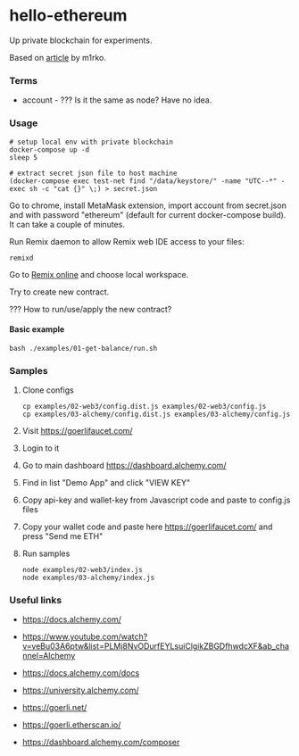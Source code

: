 # hello-ethereum

Up private blockchain for experiments.

Based on [article](https://habr.com/ru/post/341466/) by m1rko.

### Terms

* account - ??? Is it the same as node? Have no idea.

### Usage

```shell
# setup local env with private blockchain
docker-compose up -d
sleep 5

# extract secret json file to host machine
(docker-compose exec test-net find "/data/keystore/" -name "UTC--*" -exec sh -c "cat {}" \;) > secret.json
```

Go to chrome, install MetaMask extension, 
import account from secret.json and with password "ethereum" (default for current docker-compose build).
It can take a couple of minutes.

Run Remix daemon to allow Remix web IDE access to your files:

```shell
remixd
```

Go to [Remix online](https://remix.ethereum.org/) and choose local workspace.

Try to create new contract.

??? How to run/use/apply the new contract?

#### Basic example

```shell
bash ./examples/01-get-balance/run.sh
```

### Samples

1. Clone configs

   ```shell
   cp examples/02-web3/config.dist.js examples/02-web3/config.js
   cp examples/03-alchemy/config.dist.js examples/03-alchemy/config.js
   ```

2. Visit https://goerlifaucet.com/
3. Login to it
4. Go to main dashboard https://dashboard.alchemy.com/
5. Find in list "Demo App" and click "VIEW KEY"
6. Copy api-key and wallet-key from Javascript code and paste to config.js files
7. Copy your wallet code and paste here https://goerlifaucet.com/ and press "Send me ETH"
8. Run samples

   ```shell
   node examples/02-web3/index.js
   node examples/03-alchemy/index.js
   ```

### Useful links

* https://docs.alchemy.com/
* https://www.youtube.com/watch?v=veBu03A6ptw&list=PLMj8NvODurfEYLsuiClgikZBGDfhwdcXF&ab_channel=Alchemy
* https://docs.alchemy.com/docs
* https://university.alchemy.com/

* https://goerli.net/
* https://goerli.etherscan.io/
* https://dashboard.alchemy.com/composer
